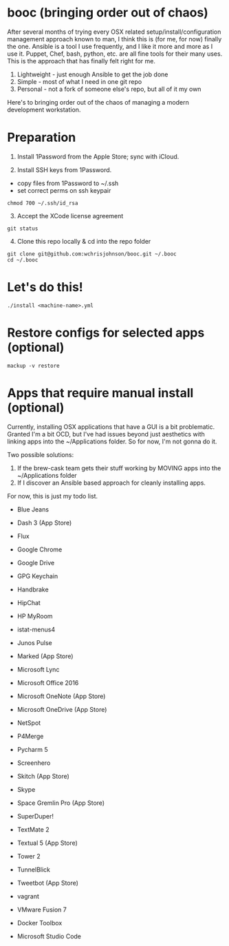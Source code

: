 # booc (bringing order out of chaos)
After several months of trying every OSX related setup/install/configuration management approach known to man, I think this is (for me, for now) finally the one. Ansible is a tool I use frequently, and I like it more and more as I use it. Puppet, Chef, bash, python, etc. are all fine tools for their many uses. This is the approach that has finally felt right for me.

1. Lightweight - just enough Ansible to get the job done
2. Simple - most of what I need in one git repo
3. Personal - not a fork of someone else's repo, but all of it my own

Here's to bringing order out of the chaos of managing a modern development workstation.

# Preparation
1. Install 1Password from the Apple Store; sync with iCloud.

2. Install SSH keys from 1Password.
  - copy files from 1Password to ~/.ssh
  - set correct perms on ssh keypair
```
chmod 700 ~/.ssh/id_rsa
```

3. Accept the XCode license agreement
```
git status
```

4. Clone this repo locally & cd into the repo folder
```
git clone git@github.com:wchrisjohnson/booc.git ~/.booc
cd ~/.booc
```

# Let's do this!
```
./install <machine-name>.yml
```

# Restore configs for selected apps (optional)
```
mackup -v restore
```

# Apps that require manual install (optional)
Currently, installing OSX applications that have a GUI is a bit problematic. Granted I'm a bit OCD, but I've had issues beyond just aesthetics with linking apps into the ~/Applications folder. So for now, I'm not gonna do it.

Two possible solutions:

1. If the brew-cask team gets their stuff working by MOVING apps into the ~/Applications folder
2. If I discover an Ansible based approach for cleanly installing apps.

For now, this is just my todo list.

* Blue Jeans
* Dash 3 (App Store)
* Flux
* Google Chrome
* Google Drive
* GPG Keychain
* Handbrake
* HipChat
* HP MyRoom
* istat-menus4
* Junos Pulse
* Marked (App Store)
* Microsoft Lync
* Microsoft Office 2016
* Microsoft OneNote (App Store)
* Microsoft OneDrive (App Store)
* NetSpot
* P4Merge
* Pycharm 5
* Screenhero
* Skitch (App Store)
* Skype
* Space Gremlin Pro (App Store)
* SuperDuper!
* TextMate 2
* Textual 5 (App Store)
* Tower 2
* TunnelBlick
* Tweetbot (App Store)
* vagrant
* VMware Fusion 7

* Docker Toolbox
* Microsoft Studio Code
